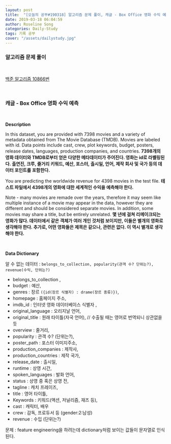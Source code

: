 ```yaml
---
layout: post
title:  "[오늘의 공부#190318] 알고리즘 문제 풀이, 캐글 - Box Office 영화 수익 예측"
date: 2019-03-18 06:04:59
author: Roseline Song
categories: Daily-Study
tags: 기록 공부
cover: "/assets/dailystudy.jpg"
---
```


### 알고리즘 문제 풀이

<br>

[백준 알고리즘 10866번](https://roseline124.github.io/algorithm/2019/03/18/Algorithm-190318.html)


<br>


### 캐글 - Box Office 영화 수익 예측

<br>

**Description**

In this dataset, you are provided with 7398 movies and a variety of metadata obtained from The Movie Database (TMDB). Movies are labeled with id. Data points include cast, crew, plot keywords, budget, posters, release dates, languages, production companies, and countries.
**7398개의 영화 데이터와 TMDB로부터 얻은 다양한 메타데이터가 주어진다. 영화는 id로 라벨링된다. 출연진, 크루, 줄거리 키워드, 예산, 포스터, 출시일, 언어, 제작 회사 및 국가 등의 데이터 포인트를 포함한다.** 



You are predicting the worldwide revenue for 4398 movies in the test file.
**테스트 파일에서 4398개의 영화에 대한 세계적인 수익을 예측해야 한다.** 



Note - many movies are remade over the years, therefore it may seem like multiple instance of a movie may appear in the data, however they are different and should be considered separate movies. In addition, some movies may share a title, but be entirely unrelated. 
**몇 년에 걸쳐 리메이크되는 영화가 많다. 데이터에서 같은 객체가 여러 개인 것처럼 보이지만, 이들은 별개의 영화로 생각해야 한다. 추가로, 어떤 영화들은 제목은 같으나, 관련은 없다. 이 역시 별개로 생각해야 한다.**

<br>

**Data Dictionary**

알 수 없는 데이터 :
`belongs_to_collection, popularity(관객 수? 단위는?), revenue(수익, 단위는?)`

- belongs_to_collection  ,
- budget : 예산,
- genres : 장르 `({id(장르 식별자) : drame(장르 종류)})`,
- homepage : 홈페이지 주소,
- imdb_id : 인터넷 영화 데이터베이스 식별자 ,
- original_language : 오리지날 언어, 
- original_title : 원래 타이틀(자국 언어), // 수출될 때는 영어로 번역되니 상관없을 듯
- overview : 줄거리,
- popularity : 관객 수? (단위는?),
- poster_path : 포스터 이미지주소,
- production_companies : 제작사,
- production_countries : 제작 국가,
- release_date : 출시일,
- runtime : 상영 시간,
- spoken_languages : 발화 언어,
- status : 상영 중 혹은 상영 전,
- tagline : 캐치 프레이즈,
- title : 영어 타이틀,
- Keywords : 키워드(액션, 저널리즘, 재즈 등),
- cast : 캐릭터, 배우
- crew : 감독, 프로듀서 등 (gender:2:남성)
- revenue : 수입 (단위는?)


문제 : feature engineering을 하려는데 dictionary처럼 보이는 값들이 문자열로 인식된다.

<br>